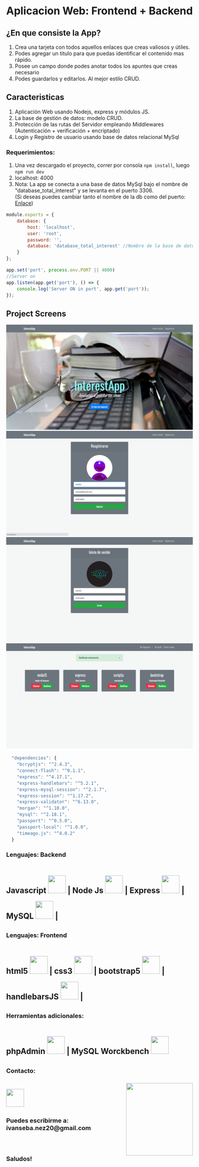 # Aplicacion Web: Frontend + Backend
## ¿En que consiste la App?  
1) Crea una tarjeta con todos aquellos enlaces que creas valiosos y útiles.  
2) Podes agregar un titulo para que puedas identificar el contenido mas rápido.  
3) Posee un campo donde podes anotar todos los apuntes que creas necesario  
4) Podes guardarlos y editarlos. Al mejor estilo CRUD.  

## Caracteristicas
1) Aplicación Web usando Nodejs, express y módulos JS.  
2) La base de gestión de datos: modelo CRUD.  
3) Protección de las rutas del Servidor empleando Middlewares (Autenticación + verificación + encriptado)  
4) Login y Registro de usuario usando base de datos relacional MySql 

### Requerimientos: 
1) Una vez descargado el proyecto, correr por consola `npm install`, luego `npm run dev`  
2) localhost: 4000
3) Nota: La app se conecta a una base de datos MySql bajo el nombre de "database_total_interest" y se levanta en el puerto 3306.  
(Si deseas puedes cambiar tanto el nombre de la db como del puerto: [Enlace](https://expressjs.com/es/guide/database-integration.html#mysql))

```JavaScript
module.exports = {
    database: {
        host: 'localhost',
        user: 'root',
        password: '',
        database: 'database_total_interest' //Nombre de la base de datos
    }
};
```
```JavaScript
app.set('port', process.env.PORT || 4000)
//Server on
app.listen(app.get('port'), () => {
    console.log('Server ON in port', app.get('port'));
});
```  
## Project Screens
![Home](https://github.com/IvanSebastian21/InterestApp-Login-ApiRest/blob/main/Project_nodeJS_express_CRUD/src/public/img/localhost.png)
![Home](https://github.com/IvanSebastian21/InterestApp-Login-ApiRest/blob/main/Project_nodeJS_express_CRUD/src/public/img/register.png)
![Home](https://github.com/IvanSebastian21/InterestApp-Login-ApiRest/blob/main/Project_nodeJS_express_CRUD/src/public/img/Captura%20de%20pantalla%20(191).png)
![Home](https://github.com/IvanSebastian21/InterestApp-Login-ApiRest/blob/main/Project_nodeJS_express_CRUD/src/public/img/cards.png)   

```JavaScript
  "dependencies": {
    "bcryptjs": "^2.4.3",
    "connect-flash": "^0.1.1",
    "express": "^4.17.1",
    "express-handlebars": "^5.2.1",
    "express-mysql-session": "^2.1.7",
    "express-session": "^1.17.2",
    "express-validator": "^6.13.0",
    "morgan": "^1.10.0",
    "mysql": "^2.18.1",
    "passport": "^0.5.0",
    "passport-local": "^1.0.0",
    "timeago.js": "^4.0.2"
  }
```

<h3><strong> Lenguajes: Backend <strong></h3>
     <h2>
     Javascript <img style='width: 3rem; height: 3rem; margin-top: 1rem' src="https://cdn.pixabay.com/photo/2015/04/23/17/41/javascript-736400_960_720.png"/>  |
     Node Js <img style='width: 3rem; height: 3rem; margin-top: 1rem' src="https://res.cloudinary.com/druj3xeao/image/upload/v1635268343/readme/pngwing.com_9_nptorj.png"/> |
     Express <img <img style='width: 3rem; height: 3rem; margin-top: 1rem' src="https://res.cloudinary.com/druj3xeao/image/upload/v1635268180/readme/pngwing.com_5_mtcqjs.png"/>    | MySQL <img <img style='width: 3rem; height: 3rem; margin-top: 1rem' src="https://upload.wikimedia.org/wikipedia/commons/thumb/5/51/Mysql.svg/800px-Mysql.svg.png"/> | 
     <h2>
<h3><strong> Lenguajes: Frontend <strong></h3>
    <h2>
    html5 <img style='width: 3rem; height: 3rem; margin-top: 1rem' src="https://upload.wikimedia.org/wikipedia/commons/thumb/3/38/HTML5_Badge.svg/600px-HTML5_Badge.svg.png"/> |
    css3 <img <img style='width: 3rem; height: 3rem; margin-top: 1rem' src="https://cdn4.iconfinder.com/data/icons/social-media-logos-6/512/121-css3-512.png"/> |
    bootstrap5 <img <img style='width: 3rem; height: 3rem; margin-top: 1rem' src="https://upload.wikimedia.org/wikipedia/commons/thumb/b/b2/Bootstrap_logo.svg/1024px-Bootstrap_logo.svg.png"/> |
    handlebarsJS <img <img style='width: 3rem; height: 3rem; margin-top: 1rem' src="https://i.morioh.com/0026584323.png"/> | 
    <h2>
         
 <h3><strong> Herramientas adicionales: <strong></h3>
 
  <h2>
     phpAdmin <img style='width: 3rem; height: 3rem; margin-top: 1rem' src="https://unaaldia.hispasec.com/wp-content/uploads/2018/06/c4999-phpmyadmin.png"/> |
     MySQL Worckbench <img <img style='width: 3rem; height: 3rem; margin-top: 1rem' src="https://yosoy.dev/wp-content/uploads/2013/01/images.jpg"/>
     <h2> 
  
<h3> Contacto: <h3> <img align='right' src="https://user-images.githubusercontent.com/85074756/140621760-a092acaa-bb99-41b2-bc4f-b2d30283fbf2.jpeg" width="180" height="195">
    <a href='https://www.linkedin.com/in/ivan-s-nu%C3%B1ez/' target= "_blank">
     <img style='width: 3rem; height: 3rem; margin-top: 1rem' src="https://res.cloudinary.com/druj3xeao/image/upload/v1635266956/readme/linkedin-logo-png-1825_cjdift.png">
    </a><br>
 <h3> Puedes escribirme a: ivanseba.nez20@gmail.com <h3>
 <br><br>
Saludos!
